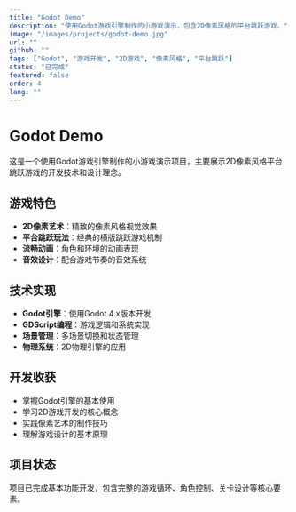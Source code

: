 ```yaml
---
title: "Godot Demo"
description: "使用Godot游戏引擎制作的小游戏演示，包含2D像素风格的平台跳跃游戏。"
image: "/images/projects/godot-demo.jpg"
url: ""
github: ""
tags: ["Godot", "游戏开发", "2D游戏", "像素风格", "平台跳跃"]
status: "已完成"
featured: false
order: 4
lang: ""
---
```


# Godot Demo

这是一个使用Godot游戏引擎制作的小游戏演示项目，主要展示2D像素风格平台跳跃游戏的开发技术和设计理念。

## 游戏特色

- **2D像素艺术**：精致的像素风格视觉效果
- **平台跳跃玩法**：经典的横版跳跃游戏机制
- **流畅动画**：角色和环境的动画表现
- **音效设计**：配合游戏节奏的音效系统

## 技术实现

- **Godot引擎**：使用Godot 4.x版本开发
- **GDScript编程**：游戏逻辑和系统实现
- **场景管理**：多场景切换和状态管理
- **物理系统**：2D物理引擎的应用

## 开发收获

- 掌握Godot引擎的基本使用
- 学习2D游戏开发的核心概念
- 实践像素艺术的制作技巧
- 理解游戏设计的基本原理

## 项目状态

项目已完成基本功能开发，包含完整的游戏循环、角色控制、关卡设计等核心要素。
